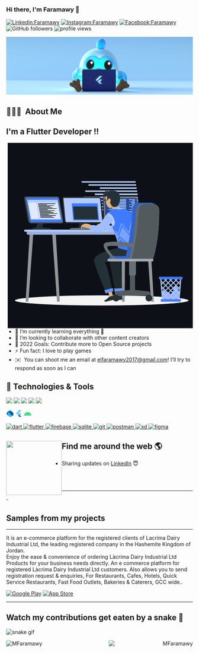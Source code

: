 ### Hi there, I'm Faramawy  👋 

[![Linkedin:Faramawy](https://img.shields.io/badge/-Faramawy-blue?style=flat-square&logo=Linkedin&logoColor=white&link=https://www.linkedin.com/in/moataz-faramawy-aaa174188/)](https://www.linkedin.com/in/moataz-faramawy-aaa174188/)
[![Instagram:Faramawy](https://img.shields.io/badge/-Faramawy-red?style=flat-square&logo=instagram&logoColor=white&link=https://www.instagram.com/faramawy202/)](https://www.instagram.com/faramawy202/)
[![Facebook:Faramawy](https://img.shields.io/badge/-Faramawy-blue?style=flat-square&logo=facebook&logoColor=white&link=https://www.facebook.com/Moataz.El.faramawy2017/)](https://www.facebook.com/Moataz.El.faramawy2017/)
![GitHub followers](https://img.shields.io/github/followers/MFaramawy?label=Follow&style=social)
<img alt = "profile views" src="https://komarev.com/ghpvc/?username=MFaramawy&color=brightgreen">  

![Purple Gradient Geometric Technology Profile LinkedIn Banner  (1)](https://raw.githubusercontent.com/MFaramawy/MFaramawy/master/157883808-762a27a1-c1c5-447c-80a1-fb892f511393.png)

## 👨🏻‍💻 &nbsp;About Me

## I'm a Flutter Developer !!

<img alt="Night Coding" src="https://raw.githubusercontent.com/MFaramawy/MFaramawy/master/animation_500_kxa883sd.gif" align="right"/>

- 🌱 I’m currently learning everything 🤣
- 👯 I’m looking to collaborate with other content creators
- 🥅 2022 Goals: Contribute more to Open Source projects
- ⚡ Fun fact: I love to play games
- ✉️ &nbsp;You can shoot me an email at elfaramawy2017@gmail.com! I'll try to respond as soon as I can


## 🔧 Technologies & Tools

![](https://img.shields.io/badge/Editor-VS_Code-informational?style=flat&logo=visual-studio-code&logoColor=white&color=6aa6f8)
![](https://img.shields.io/badge/Code-Dart-green)
![](https://img.shields.io/badge/Code-C%2B%2B-yellowgreen)
![](https://img.shields.io/badge/Code-Java-red)
![](https://img.shields.io/badge/Tools-Git-blue)

<code><img height="20" src="https://raw.githubusercontent.com/github/explore/80688e429a7d4ef2fca1e82350fe8e3517d3494d/topics/dart/dart.png"></code>
<code><img height="20" src="https://raw.githubusercontent.com/github/explore/80688e429a7d4ef2fca1e82350fe8e3517d3494d/topics/flutter/flutter.png"></code>
<code><img height="20" src="https://raw.githubusercontent.com/github/explore/80688e429a7d4ef2fca1e82350fe8e3517d3494d/topics/android/android.png"></code>

<p align="left"> <a href="https://dart.dev" target="_blank" rel="noreferrer"> <img src="https://www.vectorlogo.zone/logos/dartlang/dartlang-icon.svg" alt="dart" width="40" height="40"/> </a> <a href="https://flutter.dev" target="_blank" rel="noreferrer"> <img src="https://www.vectorlogo.zone/logos/flutterio/flutterio-icon.svg" alt="flutter" width="40" height="40"/> </a> <a href="https://firebase.google.com/" target="_blank" rel="noreferrer"> <img src="https://www.vectorlogo.zone/logos/firebase/firebase-icon.svg" alt="firebase" width="40" height="40"/> </a> <a href="https://www.sqlite.org/" target="_blank" rel="noreferrer"> <img src="https://www.vectorlogo.zone/logos/sqlite/sqlite-icon.svg" alt="sqlite" width="40" height="40"/> </a> <a href="https://git-scm.com/" target="_blank" rel="noreferrer"> <img src="https://www.vectorlogo.zone/logos/git-scm/git-scm-icon.svg" alt="git" width="40" height="40"/> </a> <a href="https://postman.com" target="_blank" rel="noreferrer"> <img src="https://www.vectorlogo.zone/logos/getpostman/getpostman-icon.svg" alt="postman" width="40" height="40"/> </a> <a href="https://www.adobe.com/products/xd.html" target="_blank" rel="noreferrer"> <img src="https://cdn.worldvectorlogo.com/logos/adobe-xd.svg" alt="xd" width="40" height="40"/> </a> <a href="https://www.figma.com/" target="_blank" rel="noreferrer"> <img src="https://www.vectorlogo.zone/logos/figma/figma-icon.svg" alt="figma" width="40" height="40"/> </a> </p>



## Find me around the web 🌎 <a href="https://www.linkedin.com/in/faramawy-deve/"><img align="left" width="150" height="146" src="https://github.com/M0nica/M0nica/blob/main/octomonica/m0nica-octocat-rotating.gif?raw=true"></a> <br />
<!-- - Practising on <a href="https://codeforces.com/profile/Yassin52">Codeforces</a> 🙃
- - Practising on <a href="https://leetcode.com/Yassin52/">LeetcoCode</a> 🙃 -->
- Sharing updates on <a href="https://www.linkedin.com/in/faramawy-deve/">LinkedIn</a> 😇 <br /> <br /> <br /> <br />
<hr>
-<h2> Samples from my projects </h2>
<hr>
It is an e-commerce platform for the registered clients of Lacrima Dairy Industrial Ltd, the leading registered company in the Hashemite Kingdom of Jordan.<br />
Enjoy the ease & convenience of ordering Làcrima Dairy Industrial Ltd Products for your business needs directly. An e commerce platform for registered Làcrima Dairy Industrial Ltd customers. Also allows you to send registration request & enquiries,
For Restaurants, Cafes, Hotels, Quick Service Restaurants, Fast Food Outlets, Bakeries & Caterers, GCC wide..
<p><a href="https://play.google.com/store/apps/details?id=com.Lacrima.lacrima" target="_blank"><img alt="Google Play" src="https://img.shields.io/badge/Get%20it%20on%20google%20play-blue.svg?style=for-the-badge&logo=google-play" /></a> <a href="https://play.google.com/store/apps/details?id=com.Lacrima.lacrima" target="_blank"><img alt="App Store" src="https://img.shields.io/badge/Get%20it%20on%20app%20store-black.svg?style=for-the-badge&logo=app-store&logoColor=white" /></a>
  
<hr>



## Watch my contributions get eaten by a snake 🐍
![snake gif](https://user-images.githubusercontent.com/88105077/166116856-9251de7f-d2df-46fd-901b-5920e8047e52.svg)



<p align="left"><img width="45%" align="left" src="https://github-readme-stats.vercel.app/api?username=MFaramawy&show_icons=true&include_all_commits=true&theme=radical&hide_border=true" alt="MFaramawy" /></p>
<p align="right"><img width="45%" align="right" sy src="https://github-readme-stats.vercel.app/api/top-langs/?username=MFaramawy&layout=compact&theme=radical&hide_border=true" alt="MFaramawy" /></p>

